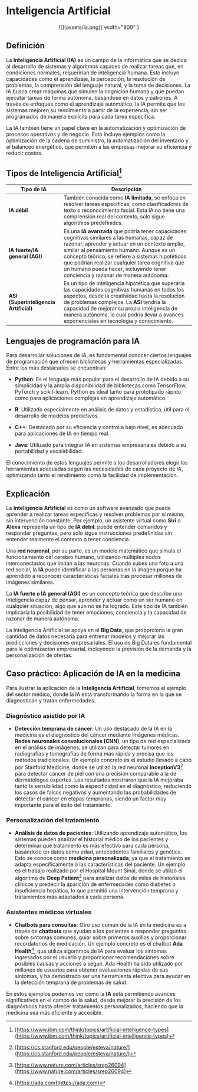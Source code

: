# Inteligencia Artificial

<center>
![](assets/ia.png){ width="800" }
</center>

## Definición

La **Inteligencia Artificial (IA)** es un campo de la informática que se dedica al desarrollo de sistemas y algoritmos capaces de realizar tareas que, en condiciones normales, requerirían de inteligencia humana. Esto incluye capacidades como el aprendizaje, la percepción, la resolución de problemas, la comprensión del lenguaje natural, y la toma de decisiones. La IA busca crear máquinas que simulen la cognición humana y que puedan ejecutar tareas de forma autónoma, basándose en datos y patrones. A través de enfoques como el aprendizaje automático, la IA permite que los sistemas mejoren su rendimiento a partir de la experiencia, sin ser programados de manera explícita para cada tarea específica.

La IA también tiene un papel clave en la automatización y optimización de procesos operativos y de negocio. Esto incluye ejemplos como la optimización de la cadena de suministro, la automatización del inventario y el balanceo energético, que permiten a las empresas mejorar su eficiencia y reducir costos.

## Tipos de Inteligencia Artificial[^1]

| **Tipo de IA**                   | **Descripción**                                                                                                                                                                                                                              |
| -------------------------------- | -------------------------------------------------------------------------------------------------------------------------------------------------------------------------------------------------------------------------------------------- |
| **IA débil**                     | También conocida como **IA limitada**, se enfoca en resolver tareas específicas, como clasificadores de texto o reconocimiento facial. Esta IA no tiene una comprensión real del contexto, solo sigue algoritmos predefinidos.               |
| **IA fuerte/IA general (AGI)**   | Es una **IA avanzada** que podría tener capacidades cognitivas similares a las humanas, capaz de razonar, aprender y actuar en un contexto amplio, similar al pensamiento humano. Aunque es un concepto teórico, se refiere a sistemas hipotéticos que podrían realizar cualquier tarea cognitiva que un humano pueda hacer, incluyendo tener conciencia y razonar de manera autónoma. |
| **ASI (Superinteligencia Artificial)** | Es un tipo de inteligencia hipotética que superaría las capacidades cognitivas humanas en todos los aspectos, desde la creatividad hasta la resolución de problemas complejos. La **ASI** tendría la capacidad de mejorar su propia inteligencia de manera autónoma, lo cual podría llevar a avances exponenciales en tecnología y conocimiento. |

## Lenguajes de programación para IA

Para desarrollar soluciones de IA, es fundamental conocer ciertos lenguajes de programación que ofrecen bibliotecas y herramientas especializadas. Entre los más destacados se encuentran:

- **Python**: Es el lenguaje más popular para el desarrollo de IA debido a su simplicidad y la amplia disponibilidad de bibliotecas como TensorFlow, PyTorch y scikit-learn. Python es ideal tanto para prototipado rápido como para aplicaciones complejas en aprendizaje automático.

- **R**: Utilizado especialmente en análisis de datos y estadística, útil para el desarrollo de modelos predictivos.

- **C++**: Destacado por su eficiencia y control a bajo nivel, es adecuado para aplicaciones de IA en tiempo real.

- **Java**: Utilizado para integrar IA en sistemas empresariales debido a su portabilidad y escalabilidad.

El conocimiento de estos lenguajes permite a los desarrolladores elegir las herramientas adecuadas según las necesidades de cada proyecto de IA, optimizando tanto el rendimiento como la facilidad de implementación.

## Explicación

La **Inteligencia Artificial** es como un software avanzado que puede aprender a realizar tareas específicas y resolver problemas por sí mismo, sin intervención constante. Por ejemplo, un asistente virtual como **Siri** o **Alexa** representa un tipo de **IA débil**: puede entender comandos y responder preguntas, pero solo sigue instrucciones predefinidas sin entender realmente el contexto o tener conciencia.

Una **red neuronal**, por su parte, es un modelo matemático que simula el funcionamiento del cerebro humano, utilizando múltiples nodos interconectados que imitan a las neuronas. Cuando subes una foto a una red social, la **IA** puede identificar a las personas en la imagen porque ha aprendido a reconocer características faciales tras procesar millones de imágenes similares.

La **IA fuerte o IA general (AGI)** es un concepto teórico que describe una inteligencia capaz de pensar, aprender y actuar como un ser humano en cualquier situación, algo que aún no se ha logrado. Este tipo de IA también implicaría la posibilidad de tener emociones, conciencia y la capacidad de razonar de manera autónoma.

La Inteligencia Artificial se apoya en el **Big Data**, que proporciona la gran cantidad de datos necesaria para entrenar modelos y mejorar las predicciones y decisiones empresariales. El uso de Big Data es fundamental para la optimización empresarial, incluyendo la previsión de la demanda y la personalización de ofertas.

## Caso práctico: Aplicación de IA en la medicina

Para ilustrar la aplicación de la **Inteligencia Artificial**, tomemos el ejemplo del sector médico, donde la IA está transformando la forma en la que se diagnostican y tratan enfermedades.

### **Diagnóstico asistido por IA**

- **Detección temprana de cáncer**: Un uso destacado de la IA en la medicina es el diagnóstico del cáncer mediante imágenes médicas. **Redes neuronales convolucionales (CNN)**, un tipo de red especializada en el análisis de imágenes, se utilizan para detectar tumores en radiografías y tomografías de forma más rápida y precisa que los métodos tradicionales. Un ejemplo concreto es el estudio llevado a cabo por Stanford Medicine, donde se utilizó la red neuronal **InceptionV3**[^2] para detectar cáncer de piel con una precisión comparable a la de dermatólogos expertos. Los resultados mostraron que la IA mejoraba tanto la sensibilidad como la especificidad en el diagnóstico, reduciendo los casos de falsos negativos y aumentando las probabilidades de detectar el cáncer en etapas tempranas, siendo un factor muy importante para el éxito del tratamiento.

### **Personalización del tratamiento**

- **Análisis de datos de pacientes**: Utilizando aprendizaje automático, los sistemas pueden analizar el historial médico de los pacientes y determinar qué tratamiento es más efectivo para cada persona, basándose en datos como edad, antecedentes familiares y genética. Esto se conoce como **medicina personalizada**, ya que el tratamiento se adapta específicamente a las características del paciente. Un ejemplo es el trabajo realizado por el Hospital Mount Sinai, donde se utilizó el algoritmo de **Deep Patient**[^3] para analizar datos de miles de historiales clínicos y predecir la aparición de enfermedades como diabetes o insuficiencia hepática, lo que permitió una intervención temprana y tratamientos más adaptados a cada persona.

### **Asistentes médicos virtuales**

- **Chatbots para consultas**: Otro uso común de la IA en la medicina es a través de **chatbots** que ayudan a los pacientes a responder preguntas sobre síntomas comunes, guiar sobre primeros auxilios y proporcionar recordatorios de medicación. Un ejemplo concreto es el chatbot **Ada Health**[^4], que utiliza algoritmos de IA para evaluar los síntomas ingresados por el usuario y proporcionar recomendaciones sobre posibles causas y acciones a seguir. Ada Health ha sido utilizado por millones de usuarios para obtener evaluaciones rápidas de sus síntomas, y ha demostrado ser una herramienta efectiva para ayudar en la detección temprana de problemas de salud.

En estos ejemplos podemos ver cómo la **IA** está permitiendo avances significativos en el campo de la salud, desde mejorar la precisión de los diagnósticos hasta ofrecer tratamientos personalizados, haciendo que la medicina sea más eficiente y accesible.

[^1]: [https://www.ibm.com/think/topics/artificial-intelligence-types](https://www.ibm.com/think/topics/artificial-intelligence-types)

[^2]: [https://cs.stanford.edu/people/esteva/nature/](https://cs.stanford.edu/people/esteva/nature/)

[^3]: [https://www.nature.com/articles/srep26094](https://www.nature.com/articles/srep26094)

[^4]: [https://ada.com](https://ada.com)